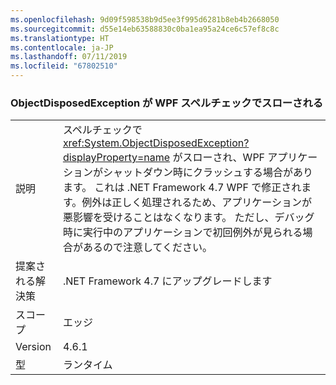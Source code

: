 ```yaml
---
ms.openlocfilehash: 9d09f598538b9d5ee3f995d6281b8eb4b2668050
ms.sourcegitcommit: d55e14eb63588830c0ba1ea95a24ce6c57ef8c8c
ms.translationtype: HT
ms.contentlocale: ja-JP
ms.lasthandoff: 07/11/2019
ms.locfileid: "67802510"
---
```

### <a name="objectdisposedexception-thrown-by-wpf-spellchecker"></a>ObjectDisposedException が WPF スペルチェックでスローされる

|   |   |
|---|---|
|説明|スペルチェックで <xref:System.ObjectDisposedException?displayProperty=name> がスローされ、WPF アプリケーションがシャットダウン時にクラッシュする場合があります。 これは .NET Framework 4.7 WPF で修正されます。例外は正しく処理されるため、アプリケーションが悪影響を受けることはなくなります。 ただし、デバッグ時に実行中のアプリケーションで初回例外が見られる場合があるので注意してください。|
|提案される解決策|.NET Framework 4.7 にアップグレードします|
|スコープ|エッジ|
|Version|4.6.1|
|型|ランタイム|


